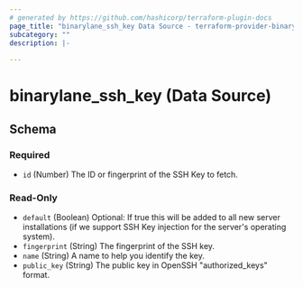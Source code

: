 ```yaml
---
# generated by https://github.com/hashicorp/terraform-plugin-docs
page_title: "binarylane_ssh_key Data Source - terraform-provider-binarylane"
subcategory: ""
description: |-
  
---
```


# binarylane_ssh_key (Data Source)





<!-- schema generated by tfplugindocs -->
## Schema

### Required

- `id` (Number) The ID or fingerprint of the SSH Key to fetch.

### Read-Only

- `default` (Boolean) Optional: If true this will be added to all new server installations (if we support SSH Key injection for the server's operating system).
- `fingerprint` (String) The fingerprint of the SSH key.
- `name` (String) A name to help you identify the key.
- `public_key` (String) The public key in OpenSSH "authorized_keys" format.
